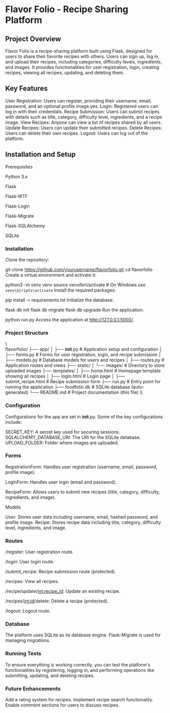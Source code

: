 # Flavor Folio - Recipe Sharing Platform

## Project Overview
Flavor Folio is a recipe-sharing platform built using Flask, designed for users to share their favorite recipes with others. Users can sign up, log in, and upload their recipes, including categories, difficulty levels, ingredients, and images. It provides functionalities for user registration, login, creating recipes, viewing all recipes, updating, and deleting them.

## Key Features
User Registration: Users can register, providing their username, email, password, and an optional profile image.yes.
Login: Registered users can log in with their credentials.
Recipe Submission: Users can submit recipes with details such as title, category, difficulty level, ingredients, and a recipe image.
View Recipes: Anyone can view a list of recipes shared by all users.
Update Recipes: Users can update their submitted recipes.
Delete Recipes: Users can delete their own recipes.
Logout: Users can log out of the platform.

## Installation and Setup
Prerequisites

Python 3.x

Flask

Flask-WTF

Flask-Login

Flask-Migrate

Flask-SQLAlchemy

SQLite

### Installation
Clone the repository:

git clone https://github.com/yourusername/flavorfolio.git
cd flavorfolio
Create a virtual environment and activate it:

python3 -m venv venv
source venv/bin/activate  # On Windows use `venv\Scripts\activate`
Install the required packages:

pip install -r requirements.txt
Initialize the database:

flask db init
flask db migrate
flask db upgrade
Run the application:


python run.py
Access the application at http://127.0.0.1:5000/.

### Project Structure
\\\
flavorfolio/
├── app/
│   ├── __init__.py        # Application setup and configuration
│   ├── forms.py           # Forms for user registration, login, and recipe submission
│   ├── models.py          # Database models for users and recipes
│   ├── routes.py          # Application routes and views
├── static/
│   └── images/            # Directory to store uploaded images
├── templates/
│   ├── home.html          # Homepage template showing all recipes
│   ├── login.html         # Login page
│   ├── submit_recipe.html # Recipe submission form
├── run.py                 # Entry point for running the application
├── foodfolio.db           # SQLite database (auto-generated)
└── README.md              # Project documentation (this file)
\\\
### Configuration
Configurations for the app are set in __init__.py. Some of the key configurations include:

SECRET_KEY: A secret key used for securing sessions.
SQLALCHEMY_DATABASE_URI: The URI for the SQLite database.
UPLOAD_FOLDER: Folder where images are uploaded.

### Forms

RegistrationForm: Handles user registration (username, email, password, profile image).

LoginForm: Handles user login (email and password).

RecipeForm: Allows users to submit new recipes (title, category, difficulty, ingredients, and image).

Models

User: Stores user data including username, email, hashed password, and profile image.
Recipe: Stores recipe data including title, category, difficulty level, ingredients, and image.

### Routes
/register: User registration route.

/login: User login route.

/submit_recipe: Recipe submission route (protected).

/recipes: View all recipes.

/recipe/update/<int:recipe_id>: Update an existing recipe.

/recipes/<int:id>/delete: Delete a recipe (protected).

/logout: Logout route.

### Database
The platform uses SQLite as its database engine. Flask-Migrate is used for managing migrations.

### Running Tests
To ensure everything is working correctly, you can test the platform's functionalities by registering, logging in, and performing operations like submitting, updating, and deleting recipes.

### Future Enhancements
Add a rating system for recipes.
Implement recipe search functionality.
Enable comment sections for users to discuss recipes.
